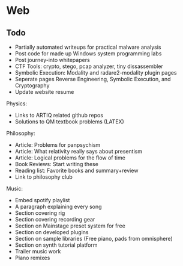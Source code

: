 # Web
## Todo
 - Partially automated writeups for practical malware analysis
 - Post code for made up Windows system programming labs
 - Post journey-into whitepapers
 - CTF Tools: crypto, stego, pcap analyzer, tiny dissassembler
 - Symbolic Execution: Modality and radare2-modality plugin pages
 - Seperate pages Reverse Engineering, Symbolic Execution, and Cryptography
 - Update website resume

Physics:
 - Links to ARTIQ related github repos
 - Solutions to QM textbook problems (LATEX)

Philosophy:
 - Article: Problems for panpsychism
 - Article: What relativity really says about presentism
 - Article: Logical problems for the flow of time
 - Book Reviews: Start writing these
 - Reading list: Favorite books and summary+review
 - Link to philosophy club

Music:
 - Embed spotify playlist
 - A paragraph explaining every song
 - Section covering rig
 - Section covering recording gear
 - Section on Mainstage preset system for free
 - Section on developed plugins 
 - Section on sample libraries (Free piano, pads from omnisphere)
 - Section on synth tutorial platform
 - Trailer music work
 - Piano remixes

